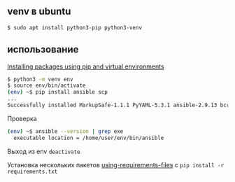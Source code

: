 ## venv в ubuntu

```sh
$ sudo apt install python3-pip python3-venv
```

## использование

[Installing packages using pip and virtual environments](https://packaging.python.org/guides/installing-using-pip-and-virtual-environments/)

```sh
$ python3 -m venv env
$ source env/bin/activate
(env) ~$ pip install ansible scp
...
Successfully installed MarkupSafe-1.1.1 PyYAML-5.3.1 ansible-2.9.13 bcrypt-3.2.0 cffi-1.14.2 cryptography-3.1 jinja2-2.11.2 paramiko-2.7.2 pycparser-2.20 pynacl-1.4.0 scp-0.13.2 six-1.15.0
```
Проверка
```sh
(env) ~$ ansible --version | grep exe
  executable location = /home/user/env/bin/ansible
```
Выход из env `deactivate`

Установка нескольких пакетов [using-requirements-files](https://packaging.python.org/guides/installing-using-pip-and-virtual-environments/#using-requirements-files) c `pip install -r requirements.txt`
